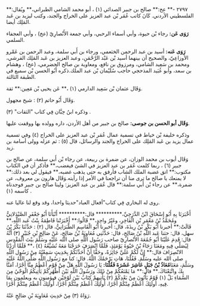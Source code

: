 ٢٧٩٧ -** عخ:** صالح بن جبير الصدائي (١) ، أبو محمد الشامي الطبراني،** ويُقال:** الفلسطيني الأردني. كَانَ كاتب عُمَر بْن عبد العزيز على الخراج والجند، وكتب ليزيد بن عَبد المَلِك أيضا.

**رَوَى عَن:** رجاء بْن حيوة، وأبي أسماء الرحبي، وأبي جمعة الأَنْصارِيّ (عخ) ، وأبي العجفاء السلمي.

**رَوَى عَنه:** أسيد بن عبد الرحمن الخثعمي، ورجاء بن أَبي سلمة، وعبد الرحمن بن عَمْرو الأَوزاعِيّ، والصحيح أن بينهما أسيد بْن عَبْد الرَّحْمَنِ، وعبد العزيز بن عَبد المَلِك القرشي، ومحمد بن سَعِيد الشامي، ومرزوق بن نافع، ومعاوية بن صالح الحضرمي، (عخ) ، وهشام بن سعد، وأبو عُبَيد المذحجي حاجب سُلَيْمان بْن عبد الملك.ذكره أَبُو الحسن بْن سميع في الطبقة الثالثة.

وَقَال عثمان بْن سَعِيد الدارمي (١) ،** عَن يحيى بْن مَعِين:** ثقة.

وَقَال أَبُو حاتم (٢) : شيخ مجهول.

وذكره ابنُ حِبَّان فِي كتاب "الثقات" (٣) .

**وَقَال أبو الحسن بن جوصى:** صالح بن جبير من أهل الأردن، داره وولده بها ووقفت عليها.

وذكره خليفة بْن خياط في تسمية عمال عُمَر بْن عبد العزيز على الخراج (٤) وفي تسمية عمال يزيد بن عَبد المَلِك على الخراج والجند والرسائل، قال (٥) : ثم عزله وولى أسامة بن زيد.

وَقَال أيوب بن محمد الوزان، عن ضمرة بن ربيعة، عن رجاء بْن أَبي سلمة، عن صالح بن جبير (٦) ، ربما كلمت عُمَر بن عبد العزيز في الشئ فيغضب،** فأذكر أن في الكتاب مكتوب:** اتق غضبة الملك الشاب فأرفق به حتى يذهب غضبه،** فيقول لي بعد ذلك:** لا يمنعك يا صالح ما ترى منا أن تراجعنا في الأمر إذا رأيته.وَقَال هارون بن معروف، عن ضمرة،** عن رجاء بْن أَبي سلمة:** قال عُمَر بن عبد العزيز: ولينا صالح بن جبير فوجدناه كاسمه (١) .

روى له البخاري فِي كتاب"أفعال العباد"حديثا واحدا، وقد وقع لنا عاليا عنه.

أَخْبَرَنَا بِهِ أَبُو إِسْحَاقَ ابْنُ الدَّرَجِيِّ،********** قال:********** أَنْبَأَنَا أَبُو جَعْفَرٍ الصَّيْدَلانِيُّ ومُحَمَّدُ بْنُ مَعْمَرِ بْنِ الْفَاخِرِ، وغَيْرُ واحِدٍ،** قَالُوا:** أَخْبَرَتْنا فَاطِمَةُ بِنْتُ عَبد اللَّهِ،** قَالَتْ:** أخبرنا أَبُو بَكْرِ بْنُ رِيذَةَ، قال: أخبرنا أَبُو الْقَاسِمِ الطَّبَرَانِيُّ، قال (٢) : حَدَّثَنَا بَكْرُ بْنُ سهل، قال: حثنا عَبد اللَّهِ بْنُ صَالِحٍ، قال: حَدَّثَنِي مُعَاوِيَةُ بْنُ صَالِحٍ، عَنْ صَالِحِ بْنِ جُبَيْرٍ (٣) أَنَّهُ قال: قَدِمَ عَلَيْنَا أَبُو جُمُعَةَ الأَنْصارِيّ صاحب رَسُول اللَّهِ صلى الله عَلَيْهِ وسَلَّمَ بيْتَ الْمَقْدِسِ لِيُصَلِّي فِيهِ ومَعَنَا رَجَاءُ بْنُ حَيْوَةَ يَوْمَئِذٍ، فَلَمَّا انْصَرَفَ خَرَجْنَا مَعَهُ نُشَيِّعُهُ (٤) ،** فَلَمَّا أَرَدْنَا الانْصِرَافَ قال:** إِنَّ لَكُمْ عَلَيَّ جَائِزَةً، وحَقًّا أَنْ أُحَدِّثَكُمْ بِحَدِيثٍ سَمِعْتُهُ مِنْ رَسُول اللَّهِ صلى الله عليه وسَلَّمَ. فَقُلْنَا، هَاتِ يَرْحَمُكَ اللَّهُ. قال: كنا مع رَسُول اللَّهِ صَلَّى اللَّهُ عَلَيْهِ وسَلَّمَ، مَعَنَا**مُعَاذُ بْنُ جَبَلٍ عَاشِرَ عَشَرَةَ فَقُلْنَا:** يَا رَسُولَ اللَّهِ هَلْ مِنْ قَوْمٍ أَعْظَمُ مِنَّا أَجْرًا، آمَنَّا بِكَ واتَّبَعْنَاكَ.** قال:** مَا يَمْنَعُكُمْ مِنْ ذَلِكَ ورَسُولُ اللَّهِ بَيْنَ أَظْهُرِكُمْ يَأْتِيكُمُ الْوَحْيُ مِنَ السَّمَاءِ بَلْ (١) قَوْمٌ يَأْتُونَ مِنْ بَعْدِكُمْ (٢) يَأْتِيهِمْ كِتَابٌ بَيْنَ لَوْحَيْنِ فيؤمنون به ويعلمون بِمَا فِيهِ، أُولَئِكَ أَعْظَمُ مِنْكُمْ أَجْرًا، أُولَئِكَ أَعْظَمُ مِنْكُمْ أَجْرًا، أُولَئِكَ أَعْظَمُ مِنْكُمْ أَجْرًا.

رَوَاهُ (٣) مِنْ حَدِيثِ مُعَاوِيَةَ بْنِ صَالِحٍ عَنْهُ.